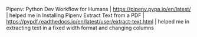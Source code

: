 Pipenv: Python Dev Workflow for Humans | https://pipenv.pypa.io/en/latest/ | helped me in Installing Pipenv
Extract Text from a PDF | https://pypdf.readthedocs.io/en/latest/user/extract-text.html | helped me in extracting text in a fixed width format and changing columns